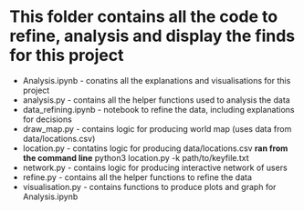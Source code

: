 # This folder contains all the code to refine, analysis and display the finds for this project
* Analysis.ipynb	- conatins all the explanations and visualisations for this project
* analysis.py	- contains all the helper functions used to analysis the data
* data_refining.ipynb	- notebook to refine the data, including explanations for decisions
* draw_map.py	- contains logic for producing world map (uses data from data/locations.csv)
* location.py	- contatins logic for producing data/locations.csv **ran from the command line** python3 location.py -k path/to/keyfile.txt
* network.py	- contains logic for producing interactive network of users
* refine.py	- contains all the helper functions to refine the data
* visualisation.py - contains functions to produce plots and graph for Analysis.ipynb
